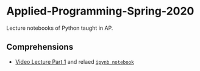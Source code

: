 # Applied-Programming-Spring-2020
Lecture notebooks of Python taught in AP.



## Comprehensions
- [Video Lecture Part 1](https://youtu.be/styO04BaVnM) and relaed [`ipynb notebook`](https://github.com/MuhammadYaseenKhan/Applied-Programming-Spring-2020/blob/master/Comprehension-1of2.ipynb)


